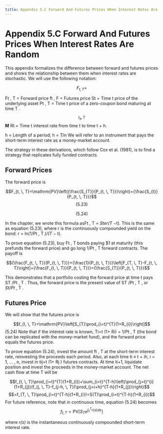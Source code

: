 ```yaml
---
title: Appendix 5.C Forward And Futures Prices When Interest Rates Are Random
---
```


# Appendix 5.C Forward And Futures Prices When Interest Rates Are Random

This appendix formalizes the difference between forward and futures prices and shows the relationship between them when interest rates are stochastic. We will use the following notation:

$$F_{t,          T}=$$

Ft ,  T = Forward price ft ,  F = Futures price St = Time t price of the underlying asset Pt ,  T = Time t price of a zero-coupon bond maturing at time T .

$${\mathbf{}}_{t_{\mathrm{a}},          T}$$
$\mathbf{M}$
Rt = Time t interest rate from time t to time t + h.

h = Length of a period; h = T/n We will refer to an instrument that pays the short-term interest rate as a money-market account.

The strategy in these derivations,  which follow Cox et al. (1981),  is to find a strategy that replicates fully funded contracts.

## Forward Prices

The forward price is

$$F_{t,          \,          T}=\mathrm{PV}\left({\frac{S_{T}}{P_{t,          \,          T}}}\right)={\frac{S_{t}}{P_{t,          \,          T}}}$$
$$(5.23)$$

$$(5.24)$$

In the chapter,  we wrote this formula asFt ,  T = *Ster(T* −t). This is the same as equation (5.23),
where r is the continuously compounded yield on the bond: r = ln(1/Pt ,  T *)/(T* − t).

To prove equation (5.23),  buy Ft ,  T bonds paying $1 at maturity (this prefunds the forward price) and go long 1/Pt ,  T forward contracts. The payoff is

$${\frac{F_{t,          \,          T}}{P_{t,          \,          T}}}+{\frac{1}{P_{t,          \,          T}}}\left[F_{T,          \,          T}-F_{t,          \,          T}\right]={\frac{F_{t,          \,          T}}{P_{t,          \,          T}}}={\frac{S_{T}}{P_{t,          \,          T}}}$$

This demonstrates that a portfolio costing the forward price at time t pays ST /Pt ,  T . Thus,  the forward price is the present value of ST /Pt ,  T ,  or *St/Pt* ,  T .

## Futures Price

We will show that the futures price is

$$f_{I,          \,          T}=\mathrm{PV}\left[S_{T}\prod_{i=t}^{T}(1+R_{i})\right]$$
(5.24)
Note that if the interest rate is known,           	Ti=t
(1+ Ri) = 1/Pt ,  T (the bond can be replicated with the money-market fund),  and the forward price equals the futures price.

To prove equation (5.24),  invest the amount ft ,  T at the short-term interest rate,  reinvesting the proceeds each period. Also,  at each time ti ≡ t + ih,  i = 1,  … ,  n,  invest in tij=t
(1+ Rj ) futures contracts. At time ti+1,  liquidate position and invest the proceeds in the money-market account. The net cash flow at time T will be

$$f_{t,          \,          T}\prod_{i=t}^{T}(1+R_{i})+\sum_{i=t}^{T-h}\left(\prod_{j=t}^{i}(1+R_{j})(f_{j,          \,          T}-f_{j-h,          \,          T})\prod_{j=i+h}^{T-h}(1+R_{j})\right)$$ $$=f_{T,          \,          T}\prod_{i=t}^{T-h}(1+R_{i})=S(T)\prod_{i=t}^{T-h}(1+R_{i})$$ For future reference,  note that in continuous time,  equation (5.24) becomes
$$f_{t,          \,          T}=\text{PV}\left[S_{T}e^{\int_{t}^{T}r(s)ds}\right]\tag{5.25}$$

where *r(s)* is the instantaneous continuously compounded short-term interest rate.
